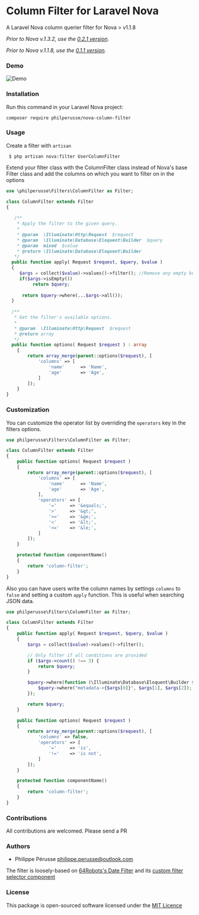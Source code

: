 # Column Filter for Laravel Nova

A Laravel Nova column querier filter for Nova > v1.1.8

*Prior to Nova v.1.3.2, use the [0.2.1 version](https://github.com/philperusse/nova-column-filter/tree/v0.2.1).*

*Prior to Nova v.1.1.8, use the [0.1.1 version](https://github.com/philperusse/nova-column-filter/tree/0.1.1).*

### Demo

![Demo](http://g.recordit.co/lzkVNWA5De.gif)

### Installation

Run this command in your Laravel Nova project:

`composer require philperusse/nova-column-filter`

### Usage

Create a filter with `artisan`

```shell 
 $ php artisan nova:filter UserColumnFilter 
 ```
Extend your filter class with the ColumnFilter class instead of Nova's base Filter class and add the columns on which you want to filter on in the options

```php
use \philperusse\Filters\ColumnFilter as Filter;

class ColumnFilter extends Filter
{
  
   /**
    * Apply the filter to the given query.
    *
    * @param  \Illuminate\Http\Request  $request
    * @param  \Illuminate\Database\Eloquent\Builder  $query
    * @param  mixed  $value
    * @return \Illuminate\Database\Eloquent\Builder
   */	 
  public function apply( Request $request, $query, $value )
  {
     $args = collect($value)->values()->filter(); //Remove any empty keys.
     if($args->isEmpty())
          return $query;
		  
      return $query->where(...$args->all());
  }
  
  /**
   * Get the filter's available options.
   *
   * @param  \Illuminate\Http\Request  $request
   * @return array
   */
  public function options( Request $request ) : array
    {
        return array_merge(parent::options($request), [
            'columns' => [
                'name'      => 'Name',
                'age'       => 'Age',
            ]
        ]);
    }
}
```

### Customization

You can customize the operator list by overriding the `operators` key in the filters options.

```php
use philperusse\Filters\ColumnFilter as Filter;

class ColumnFilter extends Filter
{
    public function options( Request $request ) 
    {
        return array_merge(parent::options($request), [
            'columns' => [
                'name'      => 'Name',
                'age'       => 'Age',
            ],
            'operators' => [
                '='     => '&equals;',
                '>'     => '&gt;',
                '>='    => '&ge;',
                '<'     => '&lt;',
                '<='    => '&le;',
            ]
        ]);
    }

    protected function componentName()
    {
        return 'column-filter';
    }
}
```

Also you can have users write the column names by settings `columns` to `false` and setting a custom `apply` function. This is useful when searching JSON data.

```php
use philperusse\Filters\ColumnFilter as Filter;

class ColumnFilter extends Filter
{
    public function apply( Request $request, $query, $value )
    {
        $args = collect($value)->values()->filter();

        // Only filter if all conditions are provided
        if ($args->count() !== 3) {
            return $query;
        }

        $query->where(function (\Illuminate\Database\Eloquent\Builder $query) use ($args) {
            $query->where("metadata->{$args[0]}", $args[1], $args[2]);
        });

        return $query;
    }

    public function options( Request $request ) 
    {
        return array_merge(parent::options($request), [
            'columns' => false,
            'operators' => [
                '='     => 'is',
                '!='    => 'is not',
            ]
        ]);
    }

    protected function componentName()
    {
        return 'column-filter';
    }
}
```


### Contributions

All contributions are welcomed. Please send a PR

### Authors

* Philippe Pérusse <philippe.perusse@outlook.com>

The filter is loosely-based on [64Robots's Date Filter](https://github.com/64robots/nova-date-filter) and its [custom filter selector component](https://github.com/64robots/nova-date-filter/blob/master/resources/js/components/FilterSelector.vue)

### License

This package is open-sourced software licensed under the [MIT Licence](https://github.com/philperusse/nova-column-filter/blob/master/LICENSE)
 
